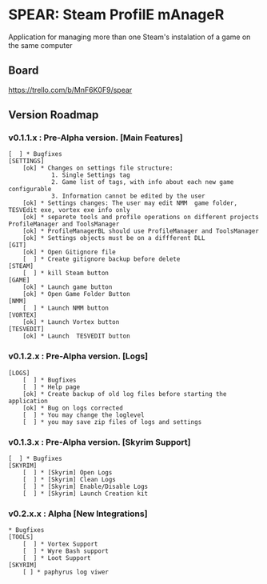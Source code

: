 # SPEAR: Steam ProfilE mAnageR

Application for managing more than one  Steam's instalation of a game on the same computer

## Board

https://trello.com/b/MnF6K0F9/spear

## Version Roadmap

### v0.1.1.x : Pre-Alpha version. [Main Features]
	[  ] * Bugfixes
	[SETTINGS]
		[ok] * Changes on settings file structure:
				1. Single Settings tag
				2. Game list of tags, with info about each new game configurable
				3. Information cannot be edited by the user
		[ok] * Settings changes: The user may edit NMM  game folder, TESVEdit exe, vortex exe info only
		[ok] * separete tools and profile operations on different projects ProfileManager and ToolsManager
		[ok] * ProfileManagerBL should use ProfileManager and ToolsManager
		[ok] * Settings objects must be on a diffferent DLL
	[GIT]
		[ok] * Open Gitignore file
		[  ] * Create gitignore backup before delete
	[STEAM]
		[  ] * kill Steam button
	[GAME]
		[ok] * Launch game button
		[ok] * Open Game Folder Button
	[NMM]
		[  ] * Launch NMM button
	[VORTEX]
		[ok] * Launch Vortex button	
	[TESVEDIT]
		[ok] * Launch  TESVEDIT button

### v0.1.2.x : Pre-Alpha version. [Logs]
	[LOGS]
		[  ] * Bugfixes
		[  ] * Help page
		[ok] * Create backup of old log files before starting the application
		[ok] * Bug on logs corrected
		[  ] * You may change the loglevel
		[  ] * you may save zip files of logs and settings

### v0.1.3.x : Pre-Alpha version. [Skyrim Support]
	[  ] * Bugfixes
	[SKYRIM]
		[  ] * [Skyrim] Open Logs
		[  ] * [Skyrim] Clean Logs
		[  ] * [Skyrim] Enable/Disable Logs
		[  ] * [Skyrim] Launch Creation kit	

### v0.2.x.x : Alpha [New Integrations]
	* Bugfixes
	[TOOLS]
		[  ] * Vortex Support
		[  ] * Wyre Bash support
		[  ] * Loot Support
	[SKYRIM]
		[ ] * paphyrus log viwer


